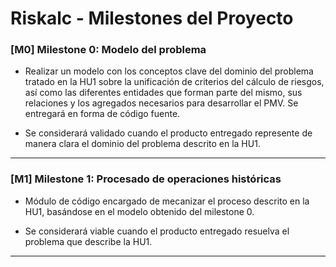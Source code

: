 # Riskalc - Milestones del Proyecto

### [M0] Milestone 0: Modelo del problema
- Realizar un modelo con los conceptos clave del dominio del problema tratado en la HU1 sobre la unificación de criterios del cálculo de riesgos, así como las diferentes entidades que forman parte del mismo, sus relaciones y los agregados necesarios para desarrollar el PMV. Se entregará en forma de código fuente.   

- Se considerará validado cuando el producto entregado represente de manera clara el dominio del problema descrito en la HU1.

---

### [M1] Milestone 1: Procesado de operaciones históricas
- Módulo de código encargado de mecanizar el proceso descrito en la HU1, basándose en el modelo obtenido del milestone 0.

- Se considerará viable cuando el producto entregado resuelva el problema que describe la HU1.

---

